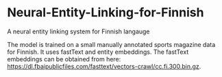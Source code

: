 # Neural-Entity-Linking-for-Finnish
A neural entity linking system for Finnish langauge

The model is trained on a small manually annotated sports magazine data for Finnish.
It uses fastText and entity embeddings. The fastText embeddings can be obtained from here: https://dl.fbaipublicfiles.com/fasttext/vectors-crawl/cc.fi.300.bin.gz. 
